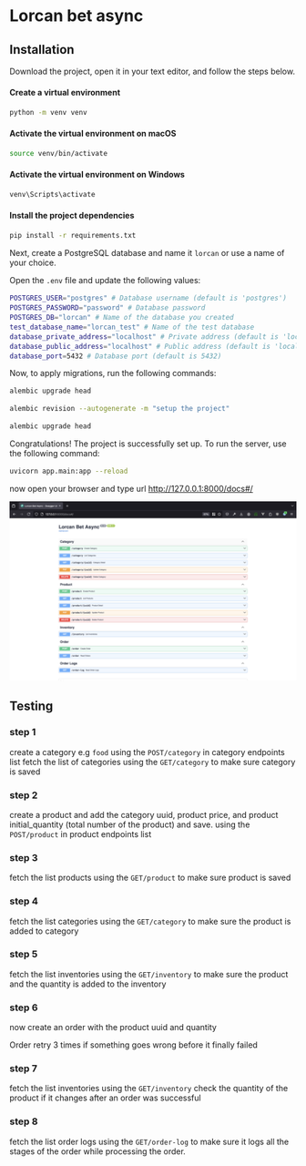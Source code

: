 
# Lorcan bet async

## Installation 

Download the project, open it in your text editor, and follow the steps below.

#### Create a virtual environment

```bash
python -m venv venv
```

#### Activate the virtual environment on macOS

```bash
source venv/bin/activate
```

#### Activate the virtual environment on Windows

```bash
venv\Scripts\activate
```

#### Install the project dependencies

```bash
pip install -r requirements.txt
```

Next, create a PostgreSQL database and name it ```lorcan```  or use a name of your choice.

Open the ```.env``` file and update the following values:

```bash
POSTGRES_USER="postgres" # Database username (default is 'postgres')
POSTGRES_PASSWORD="password" # Database password
POSTGRES_DB="lorcan" # Name of the database you created
test_database_name="lorcan_test" # Name of the test database
database_private_address="localhost" # Private address (default is 'localhost')
database_public_address="localhost" # Public address (default is 'localhost')
database_port=5432 # Database port (default is 5432)
```

Now, to apply migrations, run the following commands:

```bash
alembic upgrade head
```

```bash
alembic revision --autogenerate -m "setup the project"
```

```bash
alembic upgrade head
```

Congratulations! The project is successfully set up. To run the server, use the following command:

```bash
uvicorn app.main:app --reload
```

now open your browser and type url http://127.0.0.1:8000/docs#/

![Alt Text](./app/assets/screenshot.png)


## Testing

### step 1 
create a category e.g ```food``` using the ```POST/category``` in category endpoints list
fetch the list of categories using the ```GET/category``` to make sure category is saved

### step 2
create a product and add the category uuid, product price, and product initial_quantity (total number of the product) and save.
using the ```POST/product``` in product endpoints list

### step 3
fetch the list products using the ```GET/product``` to make sure product is saved

### step 4
fetch the list categories using the ```GET/category``` to make sure the product is added to category

### step 5
fetch the list inventories using the ```GET/inventory``` to make sure the product and the quantity is added to the inventory

### step 6
now create an order with the product uuid and quantity

Order retry 3 times if something goes wrong before it finally failed

### step 7
fetch the list inventories using the ```GET/inventory``` check the quantity of the product if it changes after an order was successful

### step 8
fetch the list order logs using the ```GET/order-log``` to make sure it logs all the stages of the order while processing the order.
